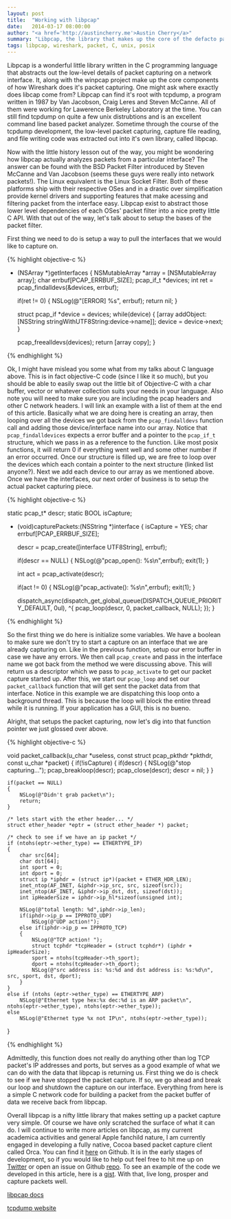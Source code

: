 ```yaml
---
layout: post
title:  "Working with libpcap"
date:   2014-03-17 08:00:00
author: "<a href='http://austincherry.me'>Austin Cherry</a>"
summary: "Libpcap, the library that makes up the core of the defacto packet capturing software, Wireshark. Although there is a wealth of information online for using libpcap, much of it can be intimidating or dated. In this article we will go over the basics of libpcap and how to setup a simple packet capture."
tags: libpcap, wireshark, packet, C, unix, posix
---
```


Libpcap is a wonderful little library written in the C programming language that abstracts out the low-level details of packet capturing on a network interface. It, along with the winpcap project make up the core components of how Wireshark does it's packet capturing. One might ask where exactly does libcap come from? Libpcap can find it's root with tcpdump, a program written in 1987 by Van Jacobson, Craig Leres and Steven McCanne. All of them were working for Lawerence Berkeley Laboratory at the time. You can still find tcpdump on quite a few unix distrubtions and is an excellent command line based packet analyzer. Sometime through the course of the tcpdump development, the low-level packet capturing, capture file reading, and file writing code was extracted out into it's own library, called libpcap.

Now with the little history lesson out of the way, you might be wondering how libpcap actually analyzes packets from a particular interface? The answer can be found with the BSD Packet Filter introduced by Steven McCanne and Van Jacobson (seems these guys were really into network packets!). The Linux equivalent is the Linux Socket Filter. Both of these platforms ship with their respective OSes and in a drastic over simplification provide kernel drivers and supporting features that make acessing and filtering packet from the interface easy. Libpcap exist to abstract those lower level dependencies of each OSes' packet filter into a nice pretty little C API. With that out of the way, let's talk about to setup the bases of the packet filter.

First thing we need to do is setup a way to pull the interfaces that we would like to capture on.

{% highlight objective-c %}

- (NSArray *)getInterfaces
{
    NSMutableArray *array = [NSMutableArray array];
    char errbuf[PCAP_ERRBUF_SIZE];
    pcap_if_t *devices;
    int ret = pcap_findalldevs(&devices, errbuf);

    if(ret != 0)
    {
        NSLog(@"[ERROR] %s", errbuf);
        return nil;
    }

    struct pcap_if *device = devices;
    while(device)
    {
        [array addObject:[NSString stringWithUTF8String:device->name]];
        device = device->next;
    }

    pcap_freealldevs(devices);
    return [array copy];
}

{% endhighlight %}

Ok, I might have mislead you some what from my talks about C language above. This is in fact objective-C code (since I like it so much), but you should be able to easily swap out the little bit of Objective-C with a char buffer, vector or whatever collection suits your needs in your language. Also note you will need to make sure you are including the pcap headers and other C network headers. I will link an example with a list of them at the end of this article. Basically what we are doing here is creating an array, then looping over all the devices we got back from the `pcap_findalldevs` function call and adding those device/interface name into our array. Notice that `pcap_findalldevices` expects a error buffer and a pointer to the `pcap_if_t` structure, which we pass in as a reference to the function. Like most posix functions, it will return 0 if everything went well and some other number if an error occurred. Once our structure is filled up, we are free to loop over the devices which each contain a pointer to the next structure (linked list anyone?). Next we add each device to our array as we mentioned above. Once we have the interfaces, our next order of business is to setup the actual packet capturing piece.

{% highlight objective-c %}

static pcap_t* descr;
static BOOL isCapture;

- (void)capturePackets:(NSString *)interface
{
    isCapture = YES;
    char errbuf[PCAP_ERRBUF_SIZE];

    descr = pcap_create([interface UTF8String], errbuf);

    if(descr == NULL)
    {
        NSLog(@"pcap_open(): %s\n",errbuf);
        exit(1);
    }

    int act = pcap_activate(descr);

    if(act != 0)
    {
        NSLog(@"pcap_activate(): %s\n",errbuf);
        exit(1);
    }


    dispatch_async(dispatch_get_global_queue(DISPATCH_QUEUE_PRIORITY_DEFAULT, 0ul), ^{
        pcap_loop(descr, 0, packet_callback, NULL);
    });
}

{% endhighlight %}

So the first thing we do here is initialize some variables. We have a boolean to make sure we don't try to start a capture on an interface that we are already capturing on. Like in the previous function, setup our error buffer in case we have any errors. We then call `pcap_create` and pass in the interface name we got back from the method we were discussing above. This will return us a descriptor which we pass to `pcap_activate` to get our packet capture started up. After this, we start our `pcap_loop` and set our `packet_callback` function that will get sent the packet data from that interface. Notice in this example we are dispatching this loop onto a background thread. This is because the loop will block the entire thread while it is running. If your application has a GUI, this is no bueno.

Alright, that setups the packet capturing, now let's dig into that function pointer we just glossed over above.

{% highlight objective-c %}

void packet_callback(u_char *useless, const struct pcap_pkthdr *pkthdr, const u_char *packet)
{
    if(!isCapture)
    {
        if(descr)
        {
            NSLog(@"stop capturing...");
            pcap_breakloop(descr);
            pcap_close(descr);
            descr = nil;
        }
    }

    if(packet == NULL)
    {
        NSLog(@"Didn't grab packet\n");
        return;
    }

    /* lets start with the ether header... */
    struct ether_header *eptr = (struct ether_header *) packet;

    /* check to see if we have an ip packet */
    if (ntohs(eptr->ether_type) == ETHERTYPE_IP)
    {
        char src[64];
        char dst[64];
        int sport = 0;
        int dport = 0;
        struct ip *iphdr = (struct ip*)(packet + ETHER_HDR_LEN);
        inet_ntop(AF_INET, &iphdr->ip_src, src, sizeof(src));
        inet_ntop(AF_INET, &iphdr->ip_dst, dst, sizeof(dst));
        int ipHeaderSize = iphdr->ip_hl*sizeof(unsigned int);

        NSLog(@"total length: %d",iphdr->ip_len);
        if(iphdr->ip_p == IPPROTO_UDP)
            NSLog(@"UDP action!");
        else if(iphdr->ip_p == IPPROTO_TCP)
        {
            NSLog(@"TCP action! ");
            struct tcphdr *tcpHeader = (struct tcphdr*) (iphdr + ipHeaderSize);
            sport = ntohs(tcpHeader->th_sport);
            dport = ntohs(tcpHeader->th_dport);
            NSLog(@"src address is: %s:%d and dst address is: %s:%d\n", src, sport, dst, dport);
        }
    }
    else if (ntohs (eptr->ether_type) == ETHERTYPE_ARP)
        NSLog(@"Ethernet type hex:%x dec:%d is an ARP packet\n", ntohs(eptr->ether_type), ntohs(eptr->ether_type));
    else
        NSLog(@"Ethernet type %x not IP\n", ntohs(eptr->ether_type));
}

{% endhighlight %}

Admittedly, this function does not really do anything other than log TCP packet's IP addresses and ports, but serves as a good example of what we can do with the data that libpcap is returning us. First thing we do is check to see if we have stopped the packet capture. If so, we go ahead and break our loop and shutdown the capture on our interface. Everything from here is a simple C network code for building a packet from the packet buffer of data we receive back from libpcap.

Overall libpcap is a nifty little library that makes setting up a packet capture very simple. Of course we have only scratched the surface of what it can do. I will continue to write more articles on libpcap, as my current academica activities and general Apple fanchild nature, I am currently engaged in developing a fully native, Cocoa based packet capture client called Orca. You can find it [here](https://github.com/Vluxe/Orca) on Github. It is in the early stages of development, so if you would like to help out feel free to hit me up on [Twitter](https://twitter.com/AC_Macalister) or open an issue on Github [repo](https://github.com/Vluxe/Orca/issues). To see an example of the code we developed in this article, here is a [gist](https://gist.github.com/austiniam/9602154). With that, live long, prosper and capture packets well.

[libpcap docs](http://www.tcpdump.org/manpages/pcap.3pcap.html#index)

[tcpdump website](http://www.tcpdump.org/)